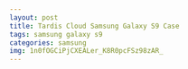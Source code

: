 ```yaml
---
layout: post
title: Tardis Cloud Samsung Galaxy S9 Case
tags: samsung galaxy s9
categories: samsung
img: 1n0fOGCiPjCXEALer_K8R0pcFSz98zAR_
---
```

